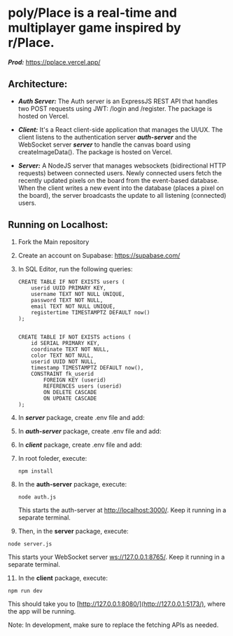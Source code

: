 # poly/Place is a real-time and multiplayer game inspired by r/Place.

***Prod:*** https://pplace.vercel.app/ 

## Architecture:
- ***Auth Server:*** The Auth server is an ExpressJS REST API that handles two POST requests using JWT: /login and /register. The package is hosted on Vercel.

- ***Client:*** It's a React client-side application that manages the UI/UX. The client listens to the authentication server ***auth-server*** and the WebSocket server ***server*** to handle the canvas board using createImageData(). The package is hosted on Vercel.

- ***Server:*** A NodeJS server that manages websockets (bidirectional HTTP requests) between connected users. Newly connected users fetch the recently updated pixels on the board from the event-based database. When the client writes a new event into the database (places a pixel on the board), the server broadcasts the update to all listening (connected) users.



## Running on Localhost:
1. Fork the Main repository
2. Create an account on Supabase: https://supabase.com/
3. In SQL Editor, run the following queries:
   ```
   CREATE TABLE IF NOT EXISTS users (
       userid UUID PRIMARY KEY,
       username TEXT NOT NULL UNIQUE,
       password TEXT NOT NULL,
       email TEXT NOT NULL UNIQUE,
       registertime TIMESTAMPTZ DEFAULT now()
   );
   
   
   CREATE TABLE IF NOT EXISTS actions (
       id SERIAL PRIMARY KEY,
       coordinate TEXT NOT NULL,
       color TEXT NOT NULL,
       userid UUID NOT NULL,
       timestamp TIMESTAMPTZ DEFAULT now(),
       CONSTRAINT fk_userid
           FOREIGN KEY (userid)
           REFERENCES users (userid)
           ON DELETE CASCADE
           ON UPDATE CASCADE
   );
   ```
4. In ***server*** package, create .env file and add:
5. In ***auth-server*** package, create .env file and add:
6. In ***client*** package, create .env file and add:
7. In root foleder, execute:
   ```
   npm install
   ```
9. In the **auth-server** package, execute:

   ```
   node auth.js
   ```

   This starts the auth-server at [http://localhost:3000/](http://localhost:3000/). Keep it running in a separate terminal.

10. Then, in the **server** package, execute:
   ```
   node server.js
   ```
   This starts your WebSocket server [ws://127.0.0.1:8765/](ws://127.0.0.1:8765/). Keep it running in a separate terminal.
   
11. In the **client** package, execute:
   ```
   npm run dev
   ```
   This should take you to [http://127.0.0.1:8080/](http://127.0.0.1:5173/), where the app will be running.


   Note: In development, make sure to replace the fetching APIs as needed.






